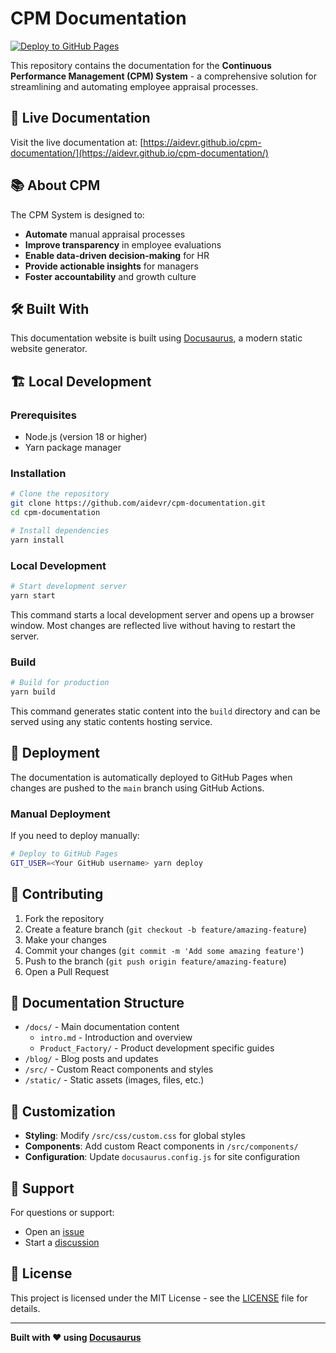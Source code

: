 # CPM Documentation

[![Deploy to GitHub Pages](https://github.com/aidevr/cpm-documentation/actions/workflows/deploy.yml/badge.svg)](https://github.com/aidevr/cpm-documentation/actions/workflows/deploy.yml)

This repository contains the documentation for the **Continuous Performance Management (CPM) System** - a comprehensive solution for streamlining and automating employee appraisal processes.

## 🚀 Live Documentation

Visit the live documentation at: [https://aidevr.github.io/cpm-documentation/](https://aidevr.github.io/cpm-documentation/)

## 📚 About CPM

The CPM System is designed to:
- **Automate** manual appraisal processes
- **Improve transparency** in employee evaluations
- **Enable data-driven decision-making** for HR
- **Provide actionable insights** for managers
- **Foster accountability** and growth culture

## 🛠️ Built With

This documentation website is built using [Docusaurus](https://docusaurus.io/), a modern static website generator.

## 🏗️ Local Development

### Prerequisites

- Node.js (version 18 or higher)
- Yarn package manager

### Installation

```bash
# Clone the repository
git clone https://github.com/aidevr/cpm-documentation.git
cd cpm-documentation

# Install dependencies
yarn install
```

### Local Development

```bash
# Start development server
yarn start
```

This command starts a local development server and opens up a browser window. Most changes are reflected live without having to restart the server.

### Build

```bash
# Build for production
yarn build
```

This command generates static content into the `build` directory and can be served using any static contents hosting service.

## 🚀 Deployment

The documentation is automatically deployed to GitHub Pages when changes are pushed to the `main` branch using GitHub Actions.

### Manual Deployment

If you need to deploy manually:

```bash
# Deploy to GitHub Pages
GIT_USER=<Your GitHub username> yarn deploy
```

## 📝 Contributing

1. Fork the repository
2. Create a feature branch (`git checkout -b feature/amazing-feature`)
3. Make your changes
4. Commit your changes (`git commit -m 'Add some amazing feature'`)
5. Push to the branch (`git push origin feature/amazing-feature`)
6. Open a Pull Request

## 📖 Documentation Structure

- `/docs/` - Main documentation content
  - `intro.md` - Introduction and overview
  - `Product_Factory/` - Product development specific guides
- `/blog/` - Blog posts and updates
- `/src/` - Custom React components and styles
- `/static/` - Static assets (images, files, etc.)

## 🎨 Customization

- **Styling**: Modify `/src/css/custom.css` for global styles
- **Components**: Add custom React components in `/src/components/`
- **Configuration**: Update `docusaurus.config.js` for site configuration

## 📧 Support

For questions or support:
- Open an [issue](https://github.com/aidevr/cpm-documentation/issues)
- Start a [discussion](https://github.com/aidevr/cpm-documentation/discussions)

## 📄 License

This project is licensed under the MIT License - see the [LICENSE](LICENSE) file for details.

---

**Built with ❤️ using [Docusaurus](https://docusaurus.io/)**
